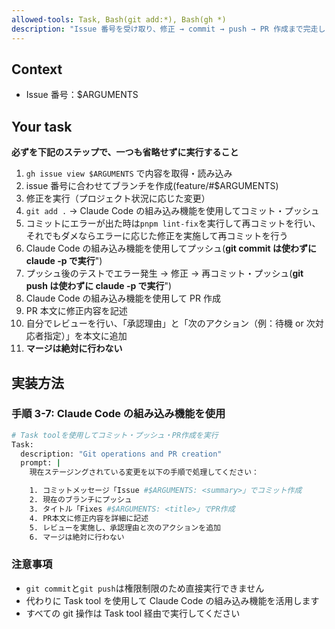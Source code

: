 ```yaml
---
allowed-tools: Task, Bash(git add:*), Bash(gh *)
description: "Issue 番号を受け取り、修正 → commit → push → PR 作成まで完走します（マージはしません）"
---
```


## Context

- Issue 番号：$ARGUMENTS

## Your task

**必ずを下記のステップで、一つも省略せずに実行すること**

1. `gh issue view $ARGUMENTS` で内容を取得・読み込み
2. issue 番号に合わせてブランチを作成(feature/#$ARGUMENTS)
3. 修正を実行（プロジェクト状況に応じた変更）
4. `git add .` → Claude Code の組み込み機能を使用してコミット・プッシュ
5. コミットにエラーが出た時は`pnpm lint-fix`を実行して再コミットを行い、それでもダメならエラーに応じた修正を実施して再コミットを行う
6. Claude Code の組み込み機能を使用してプッシュ(**git commit は使わずに claude -p で実行**")
7. プッシュ後のテストでエラー発生 → 修正 → 再コミット・プッシュ(**git push は使わずに claude -p で実行**")
8. Claude Code の組み込み機能を使用して PR 作成
9. PR 本文に修正内容を記述
10. 自分でレビューを行い、「承認理由」と「次のアクション（例：待機 or 次対応者指定）」を本文に追加
11. **マージは絶対に行わない**

## 実装方法

### 手順 3-7: Claude Code の組み込み機能を使用

```bash
# Task toolを使用してコミット・プッシュ・PR作成を実行
Task:
  description: "Git operations and PR creation"
  prompt: |
    現在ステージングされている変更を以下の手順で処理してください：

    1. コミットメッセージ「Issue #$ARGUMENTS: <summary>」でコミット作成
    2. 現在のブランチにプッシュ
    3. タイトル「Fixes #$ARGUMENTS: <title>」でPR作成
    4. PR本文に修正内容を詳細に記述
    5. レビューを実施し、承認理由と次のアクションを追加
    6. マージは絶対に行わない
```

### 注意事項

- `git commit`と`git push`は権限制限のため直接実行できません
- 代わりに Task tool を使用して Claude Code の組み込み機能を活用します
- すべての git 操作は Task tool 経由で実行してください
